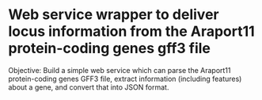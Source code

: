 Web service wrapper to deliver locus information from the Araport11 protein-coding genes gff3 file
==================================================================================================

Objective: Build a simple web service which can parse the Araport11 protein-coding genes GFF3 file, extract information (including features) about a gene, and convert that into JSON format.
